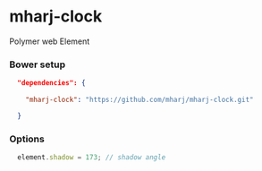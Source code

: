 # mharj-clock
Polymer web Element

### Bower setup
```json
  "dependencies": {
    
    "mharj-clock": "https://github.com/mharj/mharj-clock.git"

  }
```
### Options
```javascript
  element.shadow = 173; // shadow angle
```
